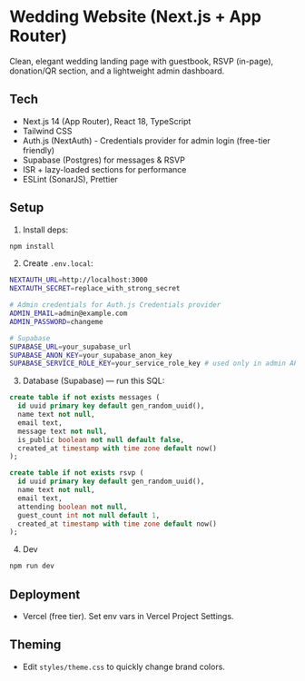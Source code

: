 
# Wedding Website (Next.js + App Router)

Clean, elegant wedding landing page with guestbook, RSVP (in-page), donation/QR section, and a lightweight admin dashboard.

## Tech
- Next.js 14 (App Router), React 18, TypeScript
- Tailwind CSS
- Auth.js (NextAuth) - Credentials provider for admin login (free-tier friendly)
- Supabase (Postgres) for messages & RSVP
- ISR + lazy-loaded sections for performance
- ESLint (SonarJS), Prettier

## Setup

1. Install deps:
```bash
npm install
```

2. Create `.env.local`:
```bash
NEXTAUTH_URL=http://localhost:3000
NEXTAUTH_SECRET=replace_with_strong_secret

# Admin credentials for Auth.js Credentials provider
ADMIN_EMAIL=admin@example.com
ADMIN_PASSWORD=changeme

# Supabase
SUPABASE_URL=your_supabase_url
SUPABASE_ANON_KEY=your_supabase_anon_key
SUPABASE_SERVICE_ROLE_KEY=your_service_role_key # used only in admin API route for deletes
```

3. Database (Supabase) — run this SQL:
```sql
create table if not exists messages (
  id uuid primary key default gen_random_uuid(),
  name text not null,
  email text,
  message text not null,
  is_public boolean not null default false,
  created_at timestamp with time zone default now()
);

create table if not exists rsvp (
  id uuid primary key default gen_random_uuid(),
  name text not null,
  email text,
  attending boolean not null,
  guest_count int not null default 1,
  created_at timestamp with time zone default now()
);
```

4. Dev
```bash
npm run dev
```

## Deployment
- Vercel (free tier). Set env vars in Vercel Project Settings.

## Theming
- Edit `styles/theme.css` to quickly change brand colors.
